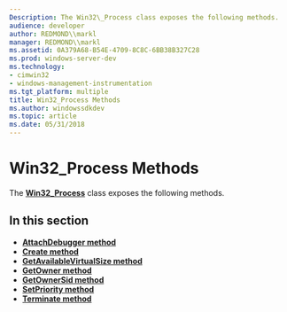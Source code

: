 ```yaml
---
Description: The Win32\_Process class exposes the following methods.
audience: developer
author: REDMOND\\markl
manager: REDMOND\\markl
ms.assetid: 0A379A68-B54E-4709-8C8C-6BB38B327C28
ms.prod: windows-server-dev
ms.technology:
- cimwin32
- windows-management-instrumentation
ms.tgt_platform: multiple
title: Win32_Process Methods
ms.author: windowssdkdev
ms.topic: article
ms.date: 05/31/2018
---
```


# Win32\_Process Methods

The [**Win32\_Process**](win32-process.md) class exposes the following methods.

## In this section

-   [**AttachDebugger method**](attachdebugger-method-in-class-win32-process.md)
-   [**Create method**](create-method-in-class-win32-process.md)
-   [**GetAvailableVirtualSize method**](getavailablevirtualsize-win32-process.md)
-   [**GetOwner method**](getowner-method-in-class-win32-process.md)
-   [**GetOwnerSid method**](getownersid-method-in-class-win32-process.md)
-   [**SetPriority method**](setpriority-method-in-class-win32-process.md)
-   [**Terminate method**](terminate-method-in-class-win32-process.md)

 

 




